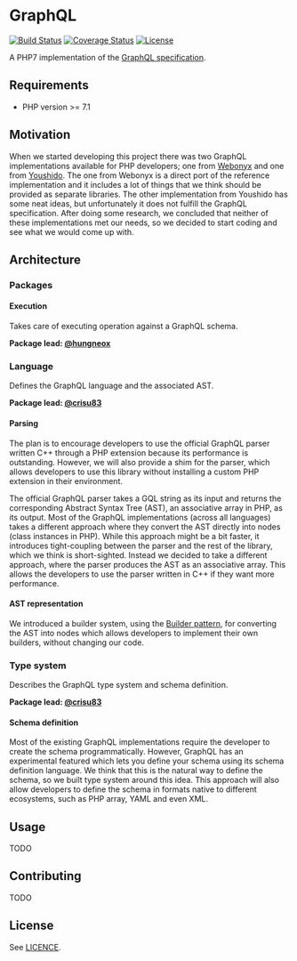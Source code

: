 # GraphQL

[![Build Status](https://travis-ci.org/digiaonline/graphql-php.svg?branch=master)](https://travis-ci.org/digiaonline/graphql-php)
[![Coverage Status](https://coveralls.io/repos/github/digiaonline/graphql-php/badge.svg?branch=master)](https://coveralls.io/github/digiaonline/graphql-php?branch=master)
[![License](https://img.shields.io/badge/license-MIT-blue.svg)](https://raw.githubusercontent.com/digiaonline/graphql-php/master/LICENSE)

A PHP7 implementation of the [GraphQL specification](http://facebook.github.io/graphql/).

## Requirements

- PHP version >= 7.1

## Motivation

When we started developing this project there was two GraphQL implementations available for PHP developers; one from 
[Webonyx](https://github.com/webonyx/graphql-php/) and one from [Youshido](https://github.com/youshido/graphql/). 
The one from Webonyx is a direct port of the reference implementation and it includes a lot of things that we think 
should be provided as separate libraries. The other implementation from Youshido has some neat ideas, but unfortunately 
it does not fulfill the GraphQL specification. After doing some research, we concluded that neither of these
implementations met our needs, so we decided to start coding and see what we would come up with.

## Architecture

### Packages

#### Execution

Takes care of executing operation against a GraphQL schema.

**Package lead: [@hungneox](https://github.com/hungneox/)**

### Language

Defines the GraphQL language and the associated AST.

**Package lead: [@crisu83](https://github.com/crisu83/)**

#### Parsing

The plan is to encourage developers to use the official GraphQL parser written C++ through a PHP extension because
its performance is outstanding. However, we will also provide a shim for the parser, which allows developers to use 
this library without installing a custom PHP extension in their environment.

The official GraphQL parser takes a GQL string as its input and returns the corresponding Abstract Syntax Tree (AST), 
an associative array in PHP, as its output. Most of the GraphQL implementations (across all languages) takes a
different approach where they convert the AST directly into nodes (class instances in PHP). While this approach might 
be a bit faster, it introduces tight-coupling between the parser and the rest of the library, which we think is 
short-sighted. Instead we decided to take a different approach, where the parser produces the AST as an associative 
array. This allows the developers to use the parser written in C++ if they want more performance.

#### AST representation

We introduced a builder system, using the [Builder pattern](https://en.wikipedia.org/wiki/Builder_pattern),
for converting the AST into nodes which allows developers to implement their own builders, without changing our code.

### Type system

Describes the GraphQL type system and schema definition.

**Package lead: [@crisu83](https://github.com/crisu83/)**

#### Schema definition

Most of the existing GraphQL implementations require the developer to create the schema programmatically. However,
GraphQL has an experimental featured which lets you define your schema using its schema definition language. We think
that this is the natural way to define the schema, so we built type system around this idea. This approach will also 
allow developers to define the schema in formats native to different ecosystems, such as PHP array, YAML and even XML.

## Usage

TODO

## Contributing

TODO

## License

See [LICENCE](LICENSE).
